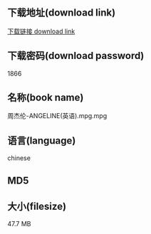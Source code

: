 ## 下载地址(download link)
[下载链接 download link](https://tutu365.netlify.app/?s=%E5%91%A8%E6%9D%B0%E4%BC%A6-ANGELINE%28%E8%8B%B1%E8%AF%AD%29.mpg)

## 下载密码(download password)
1866

## 名称(book name)
周杰伦-ANGELINE(英语).mpg.mpg

## 语言(language)
chinese

## MD5


## 大小(filesize)
47.7 MB
